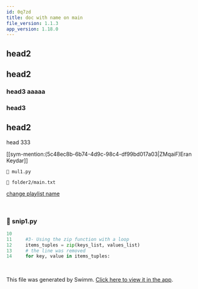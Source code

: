 ```yaml
---
id: 0q7zd
title: doc with name on main
file_version: 1.1.3
app_version: 1.18.0
---
```


## head2

## head2

### head3 aaaaa

### head3

## head2

head 333

[[sym-mention:(5c48ec8b-6b74-4d9c-98c4-df99bd017a03|ZMqaiF)Eran Keydar]]

`📄 mul1.py`

`📄 folder2/main.txt`

[change playlist name](change-playlist-name.qllgu.pl.sw.md)

<br/>

<!-- NOTE-swimm-snippet: the lines below link your snippet to Swimm -->
### 📄 snip1.py
```python
10     
11     #3- Using the zip function with a loop
12     items_tuples = zip(keys_list, values_list) 
13     # the line was removed
14     for key, value in items_tuples: 
```

<br/>

This file was generated by Swimm. [Click here to view it in the app](https://swimm-web-app.web.app/repos/Z2l0aHViJTNBJTNBdDElM0ElM0FlcmFuLXN3aW1t/docs/0q7zd).
